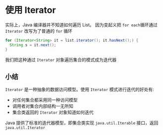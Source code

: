 # 使用 Iterator

实际上，Java 编译器并不知道如何遍历 List。
因为变起义把 ```for each```循环通过 ```Iterator``` 改写为了普通的 ```for``` 循环

```java
for (Iterator<String> it = list.iterator(); it.hasNext();) {
  String s = it.next();
}
```

我们把这种通过 ```Iterator``` 对象遍历集合的模式成为迭代器

## 小结
```Iterator``` 是一种抽象的数据访问模型。使用 ```Iterator``` 模式进行迭代的好处有:
- 对任何集合都采用同一种访问模型
- 调用者对集合内部结构一无所知
- 集合类返回的 ```Iterator``` 对象知道如何迭代

Java 提供了标准的迭代器模型，即集合类实现 ```java.util.Iterable``` 接口，返回```java.util.Iterator```